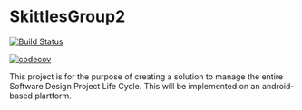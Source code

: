 # SkittlesGroup2

[![Build Status](https://travis-ci.com/skittlesapp/SkittlesV2.svg?branch=master)](https://travis-ci.com/skittlesapp/SkittlesV2)

[![codecov](https://codecov.io/gh/NqobileMhlanga/SkittlesGroup2/branch/master/graph/badge.svg)](https://codecov.io/gh/NqobileMhlanga/SkittlesGroup2)

This project is for the purpose of creating a solution to manage the entire Software Design Project Life Cycle. This will be implemented on an android-based plartform.
